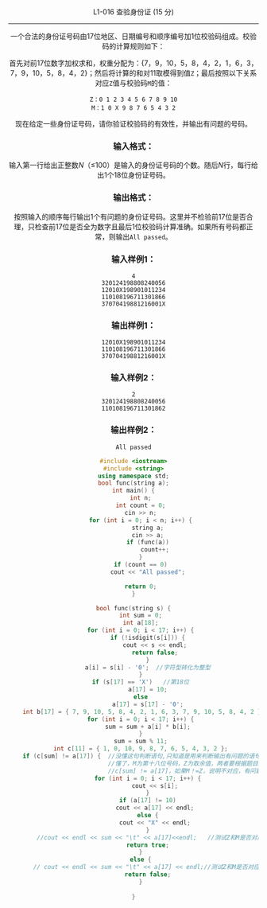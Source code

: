 <center>L1-016 查验身份证 (15 分)

---

一个合法的身份证号码由17位地区、日期编号和顺序编号加1位校验码组成。校验码的计算规则如下：

首先对前17位数字加权求和，权重分配为：{7，9，10，5，8，4，2，1，6，3，7，9，10，5，8，4，2}；然后将计算的和对11取模得到值`Z`；最后按照以下关系对应`Z`值与校验码`M`的值：

```
Z：0 1 2 3 4 5 6 7 8 9 10
M：1 0 X 9 8 7 6 5 4 3 2
```

现在给定一些身份证号码，请你验证校验码的有效性，并输出有问题的号码。

### 输入格式：

输入第一行给出正整数*N*（≤100）是输入的身份证号码的个数。随后*N*行，每行给出1个18位身份证号码。

### 输出格式：

按照输入的顺序每行输出1个有问题的身份证号码。这里并不检验前17位是否合理，只检查前17位是否全为数字且最后1位校验码计算准确。如果所有号码都正常，则输出`All passed`。

### 输入样例1：

```in
4
320124198808240056
12010X198901011234
110108196711301866
37070419881216001X
```

### 输出样例1：

```out
12010X198901011234
110108196711301866
37070419881216001X
```

### 输入样例2：

```
2
320124198808240056
110108196711301862
```

### 输出样例2：

```
All passed
```



```c++
#include <iostream>
#include <string>
using namespace std;
bool func(string a);
int main() {
    int n;
    int count = 0;
    cin >> n;
    for (int i = 0; i < n; i++) {
        string a;
        cin >> a;
        if (func(a))
            count++;
    }
    if (count == 0)
        cout << "All passed";

    return 0;
}

bool func(string s) {
    int sum = 0;
    int a[18];
    for (int i = 0; i < 17; i++) {
        if (!isdigit(s[i])) {
            cout << s << endl;
            return false;
        }
        a[i] = s[i] - '0';  //字符型转化为整型
    }
    if (s[17] == 'X')   //第18位
        a[17] = 10;
    else
        a[17] = s[17] - '0';
    int b[17] = { 7, 9, 10, 5, 8, 4, 2, 1, 6, 3, 7, 9, 10, 5, 8, 4, 2 };
    for (int i = 0; i < 17; i++) {
        sum = sum + a[i] * b[i];
    }
    sum = sum % 11;
    int c[11] = { 1, 0, 10, 9, 8, 7, 6, 5, 4, 3, 2 };
    if (c[sum] != a[17]) {  //没懂这句判断语句,只知道是用来判断输出有问题的语句，
                            //懂了，M为第十八位号码，Z为取余值，两者要根据题目给的数值对应
                            //c[sum] != a[17]，如果M！=Z，说明不对应，有问题！
        for (int i = 0; i < 17; i++) {
            cout << s[i];
        }
        if (a[17] != 10)
            cout << a[17] << endl;
        else {
            cout << "X" << endl;
        }
        //cout << endl << sum << "\t" << a[17]<<endl;   //测试Z和M是否对应
        return true;
    }
    else {
       // cout << endl << sum << "\t" << a[17] << endl;//测试Z和M是否对应
        return false;
    }
    
}
```

